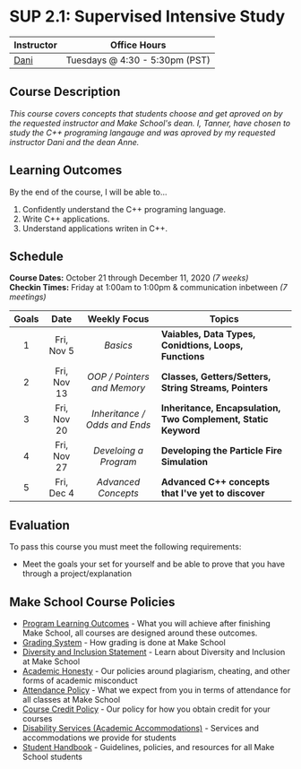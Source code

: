 
# SUP 2.1: Supervised Intensive Study

| Instructor | Office Hours |
| ---------- | ------------ |
| [Dani](https://github.com/droxey) | Tuesdays @ 4:30 - 5:30pm (PST) |

## Course Description

_This course covers concepts that students choose and get aproved on by the requested instructor and Make School's dean. I, Tanner, have chosen to study the C++ programing langauge and was aproved by my requested instructor Dani and the dean Anne._


## Learning Outcomes

By the end of the course, I will be able to&hellip;

1. Confidently understand the C++ programing language.
2. Write C++ applications.
3. Understand applications writen in C++.


## Schedule

**Course Dates:** October 21 through December 11, 2020 _(7 weeks)_<br>
**Checkin Times:** Friday at 1:00am to 1:00pm &amp; communication inbetween _(7 meetings)_

|  Goals  |     Date     |   Weekly Focus               | Topics                                                          |
| :-----: | :----------: | :--------------------------: | -------------------------------------------------------------- |
|    1    | Fri, Nov 5   |          _Basics_            | **Vaiables, Data Types, Conidtions, Loops, Functions**         |
|    2    | Fri, Nov 13  | _OOP / Pointers and Memory_  | **Classes, Getters/Setters, String Streams, Pointers**         |
|    3    | Fri, Nov 20  | _Inheritance / Odds and Ends_| **Inheritance, Encapsulation, Two Complement, Static Keyword** |
|    4    | Fri, Nov 27  |    _Develoing a Program_     | **Developing the Particle Fire Simulation**                    |
|    5    | Fri, Dec 4   |     _Advanced Concepts_      | **Advanced C++ concepts that I've yet to discover**            |


## Evaluation

To pass this course you must meet the following requirements:

- Meet the goals your set for yourself and be able to prove that you have through a project/explanation

## Make School Course Policies

- [Program Learning Outcomes](https://make.sc/program-learning-outcomes) - What you will achieve after finishing Make School, all courses are designed around these outcomes.
- [Grading System](https://make.sc/grading-system) - How grading is done at Make School
- [Diversity and Inclusion Statement](https://make.sc/diversity-and-inclusion-statement) - Learn about Diversity and Inclusion at Make School
- [Academic Honesty](https://make.sc/academic-honesty-policy) - Our policies around plagiarism, cheating, and other forms of academic misconduct
- [Attendance Policy](https://make.sc/attendance-policy) - What we expect from you in terms of attendance for all classes at Make School
- [Course Credit Policy](https://make.sc/course-credit-policy) - Our policy for how you obtain credit for your courses
- [Disability Services (Academic Accommodations)](https://make.sc/disability-services) - Services and accommodations we provide for students
- [Student Handbook](https://make.sc/student-handbook) - Guidelines, policies, and resources for all Make School students
